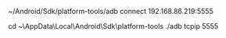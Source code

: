  ~/Android/Sdk/platform-tools/adb connect 192.168.86.219:5555

 cd ~\AppData\Local\Android\Sdk\platform-tools
./adb tcpip 5555

